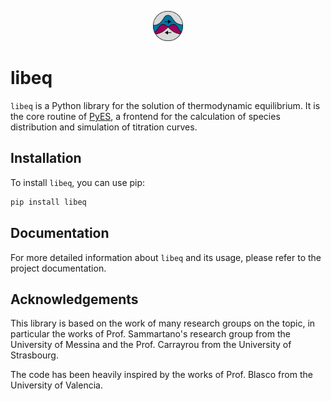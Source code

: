 <p align="center">

<img src="docs/assets/logo.png" style="width: 5vw;">

# libeq

</p>

`libeq` is a Python library for the solution of thermodynamic equilibrium. It is the core routine of [PyES](https://www.github.com/Kastakin/PyES), a frontend for the calculation of species distribution and simulation of titration curves.

## Installation

To install `libeq`, you can use pip:

```sh
pip install libeq
```

## Documentation

For more detailed information about `libeq` and its usage, please refer to the project documentation.

## Acknowledgements

This library is based on the work of many research groups on the topic, in particular the works of Prof. Sammartano's research group from the University of Messina and the Prof. Carrayrou from the University of Strasbourg.

The code has been heavily inspired by the works of Prof. Blasco from the University of Valencia.
